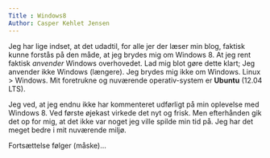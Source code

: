 ```yaml
---
Title : Windows8
Author: Casper Kehlet Jensen
---
```


Jeg har lige indset, at det udadtil, for alle jer der læser min blog, faktisk kunne forstås på den måde, at jeg brydes mig om Windows 8. At jeg rent faktisk <i>anvender</i> Windows overhovedet. Lad mig blot gøre dette klart; Jeg anvender ikke Windows (længere). Jeg brydes mig ikke om Windows. Linux &gt; Windows. Mit foretrukne og nuværende operativ-system er <strong>Ubuntu</strong> (12.04 LTS).

Jeg ved, at jeg endnu ikke har kommenteret udførligt på min oplevelse med Windows 8. Ved første øjekast virkede det nyt og frisk. Men efterhånden gik det op for mig, at det ikke var noget jeg ville spilde min tid på. Jeg har det meget bedre i mit nuværende miljø.

Fortsættelse følger (måske)...
